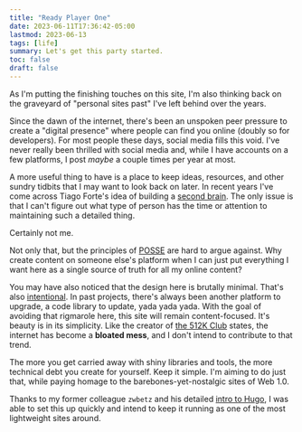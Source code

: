 ```yaml
---
title: "Ready Player One"
date: 2023-06-11T17:36:42-05:00
lastmod: 2023-06-13
tags: [life]
summary: Let's get this party started.
toc: false
draft: false
---
```


As I'm putting the finishing touches on this site, I'm also thinking back on the graveyard of "personal sites past" I've left behind over the years. 

Since the dawn of the internet, there's been an unspoken peer pressure to create a "digital presence" where people can find you online (doubly so for developers). For most people these days, social media fills this void. I've never really been thrilled with social media and, while I have accounts on a few platforms, I post *maybe* a couple times per year at most.

A more useful thing to have is a place to keep ideas, resources, and other sundry tidbits that I may want to look back on later. In recent years I've come across Tiago Forte's idea of building a [second brain](https://fortelabs.com/blog/basboverview/). The only issue is that I can't figure out what type of person has the time or attention to maintaining such a detailed thing.

Certainly not me.

Not only that, but the principles of [POSSE](https://indieweb.org/POSSE) are hard to argue against. Why create content on someone else's platform when I can just put everything I want here as a single source of truth for all my online content?

You may have also noticed that the design here is brutally minimal. That's also [intentional](https://thewebisfucked.com/). In past projects, there's always been another platform to upgrade, a code library to update, yada yada yada. With the goal of avoiding that rigmarole here, this site will remain content-focused. It's beauty is in its simplicity. Like the creator of [the 512K Club](https://512kb.club) states, the internet has become a __bloated mess__, and I don't intend to contribute to that trend.

The more you get carried away with shiny libraries and tools, the more technical debt you create for yourself. Keep it simple. I'm aiming to do just that, while paying homage to the barebones-yet-nostalgic sites of Web 1.0.

Thanks to my former colleague `zwbetz` and his detailed [intro to Hugo](https://zwbetz.com/make-a-hugo-blog-from-scratch/), I was able to set this up quickly and intend to keep it running as one of the most lightweight sites around.